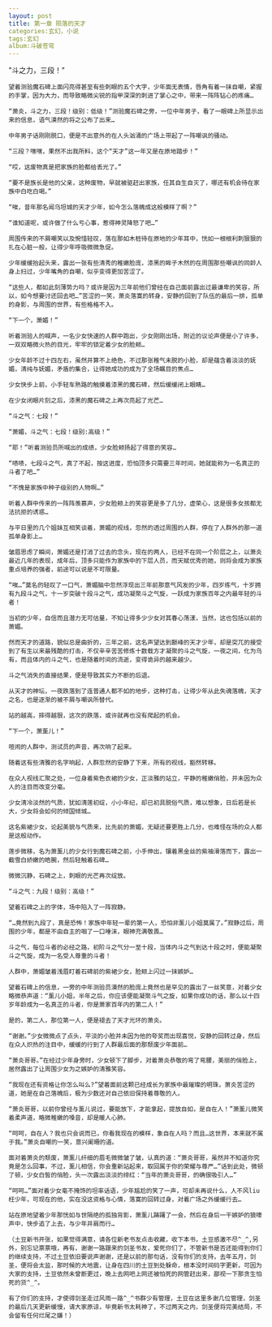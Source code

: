 ```yaml
---
layout: post
title: 第一章 陨落的天才
categories:玄幻，小说
tags:玄幻
album:斗破苍穹
---
```


   "斗之力，三段！"

    望着测验魔石碑上面闪亮得甚至有些刺眼的五个大字，少年面无表情，唇角有着一抹自嘲，紧握的手掌，因为大力，而导致略微尖锐的指甲深深的刺进了掌心之中，带来一阵阵钻心的疼痛…

    “萧炎，斗之力，三段！级别：低级！”测验魔石碑之旁，一位中年男子，看了一眼碑上所显示出来的信息，语气漠然的将之公布了出来…

    中年男子话刚刚脱口，便是不出意外的在人头汹涌的广场上带起了一阵嘲讽的骚动。

    “三段？嘿嘿，果然不出我所料，这个“天才”这一年又是在原地踏步！”

    “哎，这废物真是把家族的脸都给丢光了。”

    “要不是族长是他的父亲，这种废物，早就被驱赶出家族，任其自生自灭了，哪还有机会待在家族中白吃白喝。”

    “唉，昔年那名闻乌坦城的天才少年，如今怎么落魄成这般模样了啊？”

    “谁知道呢，或许做了什么亏心事，惹得神灵降怒了吧…”

    周围传来的不屑嘲笑以及惋惜轻叹，落在那如木桩待在原地的少年耳中，恍如一根根利刺狠狠的扎在心脏一般，让得少年呼吸微微急促。

    少年缓缓抬起头来，露出一张有些清秀的稚嫩脸庞，漆黑的眸子木然的在周围那些嘲讽的同龄人身上扫过，少年嘴角的自嘲，似乎变得更加苦涩了。

    “这些人，都如此刻薄势力吗？或许是因为三年前他们曾经在自己面前露出过最谦卑的笑容，所以，如今想要讨还回去吧…”苦涩的一笑，萧炎落寞的转身，安静的回到了队伍的最后一排，孤单的身影，与周围的世界，有些格格不入。

    “下一个，萧媚！”

    听着测验人的喊声，一名少女快速的人群中跑出，少女刚刚出场，附近的议论声便是小了许多，一双双略微火热的目光，牢牢的锁定着少女的脸颊…

    少女年龄不过十四左右，虽然并算不上绝色，不过那张稚气未脱的小脸，却是蕴含着淡淡的妩媚，清纯与妩媚，矛盾的集合，让得她成功的成为了全场瞩目的焦点…

    少女快步上前，小手轻车熟路的触摸着漆黑的魔石碑，然后缓缓闭上眼睛…

    在少女闭眼片刻之后，漆黑的魔石碑之上再次亮起了光芒…

    “斗之气：七段！”

    “萧媚，斗之气：七段！级别:高级！”

    “耶！”听着测验员所喊出的成绩，少女脸颊扬起了得意的笑容…

    “啧啧，七段斗之气，真了不起，按这进度，恐怕顶多只需要三年时间，她就能称为一名真正的斗者了吧…”

    “不愧是家族中种子级别的人物啊…”

    听着人群中传来的一阵阵羡慕声，少女脸颊上的笑容更是多了几分，虚荣心，这是很多女孩都无法抗拒的诱惑…

    与平日里的几个姐妹互相笑谈着，萧媚的视线，忽然的透过周围的人群，停在了人群外的那一道孤单身影上…

    皱眉思虑了瞬间，萧媚还是打消了过去的念头，现在的两人，已经不在同一个阶层之上，以萧炎最近几年的表现，成年后，顶多只能作为家族中的下层人员，而天赋优秀的她，则将会成为家族重点培养的强者，前途可以说是不可限量。

    “唉…”莫名的轻叹了一口气，萧媚脑中忽然浮现出三年前那意气风发的少年，四岁练气，十岁拥有九段斗之气，十一岁突破十段斗之气，成功凝聚斗之气旋，一跃成为家族百年之内最年轻的斗者！

    当初的少年，自信而且潜力无可估量，不知让得多少少女对其春心荡漾，当然，这也包括以前的萧媚。

    然而天才的道路，貌似总是曲折的，三年之前，这名声望达到巅峰的天才少年，却是突兀的接受到了有生以来最残酷的打击，不仅辛辛苦苦修炼十数载方才凝聚的斗之气旋，一夜之间，化为乌有，而且体内的斗之气，也是随着时间的流逝，变得诡异的越来越少。

    斗之气消失的直接结果，便是导致其实力不断的后退。

    从天才的神坛，一夜跌落到了连普通人都不如的地步，这种打击，让得少年从此失魂落魄，天才之名，也是逐渐的被不屑与嘲讽所替代。

    站的越高，摔得越狠，这次的跌落，或许就再也没有爬起的机会。

    “下一个，萧薰儿！”

    喧闹的人群中，测试员的声音，再次响了起来。

    随着这有些清雅的名字响起，人群忽然的安静了下来，所有的视线，豁然转移。

    在众人视线汇聚之处，一位身着紫色衣裙的少女，正淡雅的站立，平静的稚嫩俏脸，并未因为众人的注目而改变分毫。

    少女清冷淡然的气质，犹如清莲初绽，小小年纪，却已初具脱俗气质，难以想象，日后若是长大，少女将会如何的倾国倾城…

    这名紫裙少女，论起美貌与气质来，比先前的萧媚，无疑还要更胜上几分，也难怪在场的众人都是这般动作。

    莲步微移，名为萧薰儿的少女行到魔石碑之前，小手伸出，镶着黑金丝的紫袖滑落而下，露出一截雪白娇嫩的皓腕，然后轻触着石碑…

    微微沉静，石碑之上，刺眼的光芒再次绽放。

    “斗之气：九段！级别：高级！”

    望着石碑之上的字体，场中陷入了一阵寂静。

    “…竟然到九段了，真是恐怖！家族中年轻一辈的第一人，恐怕非薰儿小姐莫属了。”寂静过后，周围的少年，都是不由自主的咽了一口唾沫，眼神充满敬畏…

    斗之气，每位斗者的必经之路，初阶斗之气分一至十段，当体内斗之气到达十段之时，便能凝聚斗之气旋，成为一名受人尊重的斗者！

    人群中，萧媚皱着浅眉盯着石碑前的紫裙少女，脸颊上闪过一抹嫉妒…

    望着石碑上的信息，一旁的中年测验员漠然的脸庞上竟然也是罕见的露出了一丝笑意，对着少女略微恭声道：“薰儿小姐，半年之后，你应该便能凝聚斗气之旋，如果你成功的话，那么以十四岁年龄成为一名真正的斗者，你是萧家百年内的第二人！”

    是的，第二人，那位第一人，便是褪去了天才光环的萧炎。

    “谢谢。”少女微微点了点头，平淡的小脸并未因为他的夸奖而出现喜悦，安静的回转过身，然后在众人炽热的注目中，缓缓的行到了人群最后面的那颓废少年面前…

    “萧炎哥哥。”在经过少年身旁时，少女顿下了脚步，对着萧炎恭敬的弯了弯腰，美丽的俏脸上，居然露出了让周围少女为之嫉妒的清雅笑容。

    “我现在还有资格让你怎么叫么?”望着面前这颗已经成长为家族中最璀璨的明珠，萧炎苦涩的道，她是在自己落魄后，极为少数还对自己依旧保持着尊敬的人。

    “萧炎哥哥，以前你曾经与薰儿说过，要能放下，才能拿起，提放自如，是自在人！”萧薰儿微笑着柔声道，略微稚嫩的嗓音，却是暖人心肺。

    “呵呵，自在人？我也只会说而已，你看我现在的模样，象自在人吗？而且…这世界，本来就不属于我。”萧炎自嘲的一笑，意兴阑珊的道。

    面对着萧炎的颓废，萧薰儿纤细的眉毛微微皱了皱，认真的道：“萧炎哥哥，虽然并不知道你究竟是怎么回事，不过，薰儿相信，你会重新站起来，取回属于你的荣耀与尊严…”话到此处，微顿了顿，少女白皙的俏脸，头一次露出淡淡的绯红：“当年的萧炎哥哥，的确很吸引人…”

    “呵呵…”面对着少女毫不掩饰的坦率话语，少年尴尬的笑了一声，可却未再说什么，人不风liu枉少年，可现在的他，实在没这资格与心情，落寞的回转过身，对着广场之外缓缓行去…

    站在原地望着少年那恍如与世隔绝的孤独背影，萧薰儿踌躇了一会，然后在身后一干嫉妒的狼嚎声中，快步追了上去，与少年并肩而行…

    （土豆新书开张，如果觉得满意，请各位新老书友点击收藏，收下本书，土豆感激不尽^_^,另外，别忘记票票哦，再有，谢谢一路跟来的剑圣书友，爱死你们了，不管新书是否还能得到你们的继续支持，不过土豆依旧要说声谢谢，还是以前的那句话，没有你们的支持，去年五月，剑圣，便将会太监，那时候的大地震，让身在四川的土豆到处躲命，根本没时间码字更新，可因为大家的支持，土豆依然未曾断更过，晚上去网吧上网还被怕死的网管赶出来，鄙视一下那贪生怕死的货^_^。

    有了你们的支持，才使得剑圣走过风雨一路^_^书群少有管理，土豆在这里多谢几位管理，剑圣的最后几天更新缓慢，请大家原谅，毕竟新书太耗神了，不过两天之内，剑圣便将完美结局，不会留有任何烂尾之嫌！）
